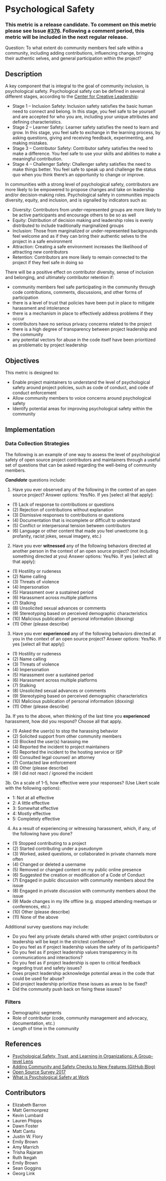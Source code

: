 # Psychological Safety

### This metric is a release candidate. To comment on this metric please see Issue [#376](https://github.com/chaoss/wg-diversity-inclusion/issues/376). Following a comment period, this metric will be included in the next regular release.

Question: To what extent do community members feel safe within a community, including adding contributions, influencing change, bringing their authentic selves, and general participation within the project? 

## Description
A key component that is integral to the goal of community inclusion, is psychological safety. Psychological safety can be defined in several different stages, according to the [Center for Creative Leadership](https://www.ccl.org/articles/leading-effectively-articles/what-is-psychological-safety-at-work/):
- Stage 1 – Inclusion Safety: Inclusion safety satisfies the basic human need to connect and belong. In this stage, you feel safe to be yourself and are accepted for who you are, including your unique attributes and defining characteristics.
- Stage 2 – Learner Safety: Learner safety satisfies the need to learn and grow. In this stage, you feel safe to exchange in the learning process, by asking questions, giving and receiving feedback, experimenting, and making mistakes.
- Stage 3 – Contributor Safety: Contributor safety satisfies the need to make a difference. You feel safe to use your skills and abilities to make a meaningful contribution.
- Stage 4 – Challenger Safety: Challenger safety satisfies the need to make things better. You feel safe to speak up and challenge the status quo when you think there’s an opportunity to change or improve.

In communities with a strong level of psychological safety, contributors are more likely to be empowered to propose changes and take on leadership and/or decision-making roles. Psychological safety in communities impacts diversity, equity, and inclusion, and is signalled by indicators such as: 

- Diversity: Contributors from under-represented groups are more likely to be active participants and encourage others to be so as well
- Equity: Distribution of decision making and leadership roles is evenly distributed to include traditionally marginalized groups
- Inclusion: Those from marginalized or under-represented backgrounds feel welcome and as if they can bring their authentic selves to the project in a safe environment
- Attraction: Creating a safe environment increases the likelihood of attracting new contributors
- Retention: Contributors are more likely to remain connected to the project if they feel safe in doing so

There will be a positive effect on contributor diversity, sense of inclusion and belonging, and ultimately contributor retention if:
- community members feel safe participating in the community through code contributions, comments, discussions, and other forms of participation
- there is a level of trust that policies have been put in place to mitigate harassment and intolerance
- there is a mechanism in place to effectively address problems if they occur
- contributors have no serious privacy concerns related to the project
- there is a high degree of transparency between project leadership and the community
- any potential vectors for abuse in the code itself have been prioritized as problematic by project leadership

## Objectives
This metric is designed to:
- Enable project maintainers to understand the level of psychological safety around project policies, such as code of conduct, and code of conduct enforcement
- Allow community members to voice concerns around psychological safety
- Identify potential areas for improving psychological safety within the community

## Implementation

### Data Collection Strategies
The following is an example of one way to assess the level of psychological safety of open source project contributors and maintainers through a useful set of questions that can be asked regarding the well-being of community members.

_**Candidate**_ questions include:
 
1. Have you ever observed any of the following in the context of an open source project?
Answer options: Yes/No. If yes [select all that apply]: 
- (1) Lack of response to contributions or questions
- (2) Rejection of contributions without explanation
- (3) Dismissive responses to contributions or questions
- (4) Documentation that is incomplete or difficult to understand
- (5) Conflict or interpersonal tension between contributors
- (6) Language or other content that made you feel unwelcome (e.g. profanity, racist jokes, sexual imagery, etc.)

2. Have you ever **witnessed** any of the following behaviors directed at another person in the context of an open source project? (not including something directed at you) 
Answer options: Yes/No. If yes [select all that apply]:  
- (1) Hostility or rudeness
- (2) Name calling
- (3) Threats of violence
- (4) Impersonation
- (5) Harassment over a sustained period
- (6) Harassment across multiple platforms
- (7) Stalking
- (8) Unsolicited sexual advances or comments
- (9) Stereotyping based on perceived demographic characteristics
- (10) Malicious publication of personal information (doxxing)
- (11) Other (please describe)
 
3. Have you ever **experienced** any of the following behaviors directed at you in the context of an open source project? 
Answer options: Yes/No. If yes [select all that apply]: 
- (1) Hostility or rudeness 
- (2) Name calling 
- (3) Threats of violence
- (4) Impersonation
- (5) Harassment over a sustained period
- (6) Harassment across multiple platforms
- (7) Stalking
- (8) Unsolicited sexual advances or comments
- (9) Stereotyping based on perceived demographic characteristics
- (10) Malicious publication of personal information (doxxing)
- (11) Other (please describe)
 
3a. If yes to the above, when thinking of the last time you **experienced** harassment, how did you respond? Choose all that apply.
- (1) Asked the user(s) to stop the harassing behavior
- (2) Solicited support from other community members
- (3) Blocked the user(s) harassing me
- (4) Reported the incident to project maintainers
- (5) Reported the incident to the hosting service or ISP
- (6) Consulted legal counsel/ an attorney
- (7) Contacted law enforcement
- (8) Other (please describe)
- (9) I did not react / ignored the incident

3b. On a scale of 1-5, how effective were your responses? (Use Likert scale with the following options):
- 1: Not at all effective
- 2: A little effective
- 3: Somewhat effective
- 4: Mostly effective
- 5: Completely effective
 
4. As a result of experiencing or witnessing harassment, which, if any, of the following have you done?
- (1) Stopped contributing to a project
- (2) Started contributing under a pseudonym
- (3) Worked, asked questions, or collaborated in private channels more often
- (4) Changed or deleted a username
- (5) Removed or changed content on my public online presence
- (6) Suggested the creation or modification of a Code of Conduct
- (7) Engaged in public discussion with community members about the issue
- (8) Engaged in private discussion with community members about the issue
- (9) Made changes in my life offline (e.g. stopped attending meetups or conferences, etc.)
- (10) Other (please describe)
- (11) None of the above

Additional survey questions may include:

- Do you feel any private details shared with other project contributors or leadership will be kept in the strictest confidence?
- Do you feel as if project leadership values the safety of its participants?
- Do you feel as if project leadership values transparency in its communications and interactions?
- Do you feel as if project leadership is open to critical feedback regarding trust and safety issues?
- Does project leadership acknowledge potential areas in the code that could be used for abuse?
- Did project leadership prioritize these issues as areas to be fixed?
- Did the community push back on fixing these issues?

### Filters
- Demographic segments
- Role of contributor (code, community management and advocacy, documentation, etc.)
- Length of time in the community


## References
- [Psychological Safety, Trust, and Learning in Organizations: A Group-level Lens](https://www.researchgate.net/publication/268328210_Psychological_Safety_Trust_and_Learning_in_Organizations_A_Group-level_Lens)
- [Adding Community and Safety Checks to New Features (GitHub Blog)](https://github.blog/2017-01-31-community-and-safety-feature-reviews/)
- [Open Source Survey 2017](https://opensourcesurvey.org/2017/)
- [What is Psychological Safety at Work](https://www.ccl.org/articles/leading-effectively-articles/what-is-psychological-safety-at-work/)

## Contributors
- Elizabeth Barron
- Matt Germonprez
- Kevin Lumbard
- Lauren Phipps
- Dawn Foster
- Matt Cantu
- Justin W. Flory
- Emily Brown
- Amy Marrich
- Trisha Rajaram
- Ruth Ikegah
- Emily Brown
- Sean Goggins
- Georg Link
